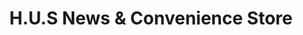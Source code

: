 ---
title: "H.U.S News & Convenience Store"
url: /birmingham/h-u-s-news-and-convenience-store/
shop: convenience
---